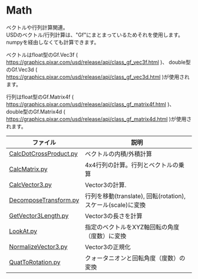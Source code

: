 # Math

ベクトルや行列計算関連。     
USDのベクトル/行列計算は、"Gf"にまとまっているためそれを使用します。      
numpyを経由しなくても計算できます。     

ベクトルはfloat型のGf.Vec3f ( https://graphics.pixar.com/usd/release/api/class_gf_vec3f.html )、
double型のGf.Vec3d ( https://graphics.pixar.com/usd/release/api/class_gf_vec3d.html )が使用されます。    

行列はfloat型のGf.Matrix4f ( https://graphics.pixar.com/usd/release/api/class_gf_matrix4f.html )、
double型のGf.Matrix4d ( https://graphics.pixar.com/usd/release/api/class_gf_matrix4d.html )が使用されます。    


|ファイル|説明|     
|---|---|     
|[CalcDotCrossProduct.py](./CalcDotCrossProduct.py)|ベクトルの内積/外積計算|     
|[CalcMatrix.py](./CalcMatrix.py)|4x4行列の計算。行列とベクトルの乗算|     
|[CalcVector3.py](./CalcVector3.py)|Vector3の計算.|     
|[DecomposeTransform.py](./DecomposeTransform.py)|行列を移動(translate), 回転(rotation), スケール(scale)に変換|     
|[GetVector3Length.py](./GetVector3Length.py)|Vector3の長さを計算|     
|[LookAt.py](./LookAt.py)|指定のベクトルをXYZ軸回転の角度（度数）に変換|     
|[NormalizeVector3.py](./NormalizeVector3.py)|Vector3の正規化|     
|[QuatToRotation.py](./QuatToRotation.py)|クォータニオンと回転角度（度数）の変換|     


